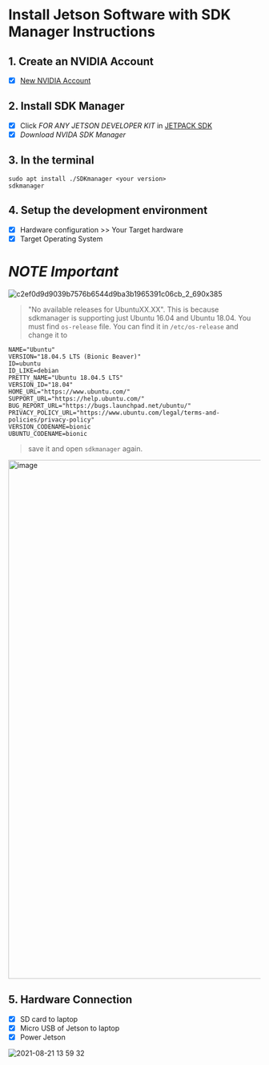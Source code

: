 # Install Jetson Software with SDK Manager Instructions 

## 1. Create an NVIDIA Account 
- [X]  [New NVIDIA Account](https://developer.nvidia.com/login)
## 2. Install SDK Manager 
- [X] Click *FOR ANY JETSON DEVELOPER KIT*  in [JETPACK SDK](https://developer.nvidia.com/embedded/jetpack) 
- [X] *Download NVIDA SDK Manager*
## 3. In the terminal  

``` 
sudo apt install ./SDKmanager <your version>
sdkmanager

``` 
## 4. Setup the development environment 
- [X]  Hardware configuration >> Your Target hardware 
- [X] Target Operating System 

# *NOTE Important* 
![c2ef0d9d9039b7576b6544d9ba3b1965391c06cb_2_690x385](https://user-images.githubusercontent.com/66702376/130318701-11a2532f-2cba-455a-9387-14a3384b1f4d.jpeg)

> "No available releases for UbuntuXX.XX". This is because sdkmanager is supporting just Ubuntu 16.04 and Ubuntu 18.04. 
> You must find ```os-release``` file. You can find it in ```/etc/os-release```  and change it to 
```
NAME="Ubuntu"
VERSION="18.04.5 LTS (Bionic Beaver)"
ID=ubuntu
ID_LIKE=debian
PRETTY_NAME="Ubuntu 18.04.5 LTS"
VERSION_ID="18.04"
HOME_URL="https://www.ubuntu.com/"
SUPPORT_URL="https://help.ubuntu.com/"
BUG_REPORT_URL="https://bugs.launchpad.net/ubuntu/"
PRIVACY_POLICY_URL="https://www.ubuntu.com/legal/terms-and-policies/privacy-policy"
VERSION_CODENAME=bionic
UBUNTU_CODENAME=bionic
```
> save it and open ```sdkmanager``` again.  

<img width="1036" alt="image" src="https://user-images.githubusercontent.com/66702376/130318894-9311aec7-e858-4ca8-a040-2871f80dbf47.png">

## 5. Hardware Connection 
- [X]  SD card to laptop 
- [X]  Micro USB of Jetson to laptop 
- [X] Power Jetson 

![2021-08-21 13 59 32](https://user-images.githubusercontent.com/66702376/130319664-99bab4ce-2b03-4655-b28b-bb8000a8de40.jpg)










